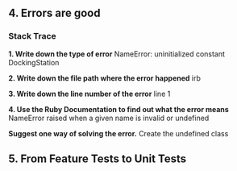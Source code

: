 ## 4. Errors are good

### Stack Trace

**1. Write down the type of error**
NameError: uninitialized constant DockingStation

**2. Write down the file path where the error happened**
irb

**3.  Write down the line number of the error**
line 1

**4. Use the Ruby Documentation to find out what the error means**
NameError raised when a given name is invalid or undefined

**Suggest one way of solving the error.**
Create the undefined class

## 5. From Feature Tests to Unit Tests

### 